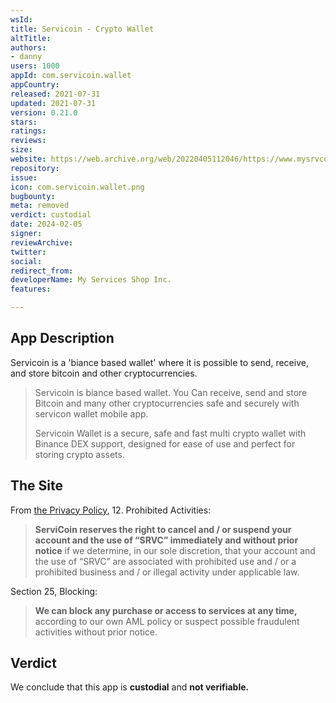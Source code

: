 ```yaml
---
wsId: 
title: Servicoin - Crypto Wallet
altTitle: 
authors:
- danny
users: 1000
appId: com.servicoin.wallet
appCountry: 
released: 2021-07-31
updated: 2021-07-31
version: 0.21.0
stars: 
ratings: 
reviews: 
size: 
website: https://web.archive.org/web/20220405112046/https://www.mysrvcoin.com/index.php
repository: 
issue: 
icon: com.servicoin.wallet.png
bugbounty: 
meta: removed
verdict: custodial
date: 2024-02-05
signer: 
reviewArchive: 
twitter: 
social: 
redirect_from: 
developerName: My Services Shop Inc.
features: 

---
```


## App Description

Servicoin is a 'biance based wallet' where it is possible to send, receive, and store bitcoin and other cryptocurrencies.

> Servicoin is biance based wallet. You Can receive, send and store Bitcoin and many other cryptocurrencies safe and securely with servicon wallet mobile app.
>
> Servicoin Wallet is a secure, safe and fast multi crypto wallet with Binance DEX support, designed for ease of use and perfect for storing crypto assets.

## The Site

From [the Privacy Policy](https://www.mysrvcoin.com/privacypolicy.php), 12. Prohibited Activities:

> **ServiCoin reserves the right to cancel and / or suspend your account and the use of “SRVC” immediately and without prior notice** if we determine, in our sole discretion, that your account and the use of “SRVC” are associated with prohibited use and / or a prohibited business and / or illegal activity under applicable law.

Section 25, Blocking:

> **We can block any purchase or access to services at any time,** according to our own AML policy or suspect possible fraudulent activities without prior notice.

## Verdict

We conclude that this app is **custodial** and **not verifiable.**